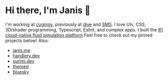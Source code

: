 # Hi there, I'm Janis 👋

I'm working at [cognigy](https://cognigy.com), previously at [dive](https://divecae.com) and [SMS](https://sms-group.com). I love UIs, CSS, 3D/shader programming, Typescript, Eslint, and complex apps. I built the [#1 cloud-native fluid simulation platform](https://divecae.com)
Feel free to check out my pinned projects below! Also:
- [janis.me](https://janis.me)
- [handlery.dev](https://handlery.dev)
- [surimi.dev](https://surimi.dev)
- [themed](https://themed.janis.me)
- [bluesky](https://bsky.app/profile/janis.me)
